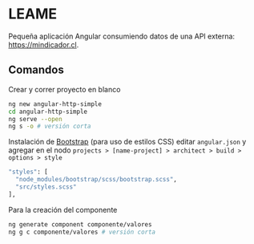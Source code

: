 # LEAME

Pequeña aplicación Angular consumiendo datos de una API externa: https://mindicador.cl.

## Comandos

Crear y correr proyecto en blanco

```bash
ng new angular-http-simple
cd angular-http-simple
ng serve --open
ng s -o # versión corta
```

Instalación de [Bootstrap](https://getbootstrap.com/docs/5.2/getting-started/introduction/) (para uso de estilos CSS) editar `angular.json` y agregar en el nodo `projects > [name-project] > architect > build > options > style`

```bash
"styles": [
  "node_modules/bootstrap/scss/bootstrap.scss",
  "src/styles.scss"
],
```

Para la creación del componente

```bash
ng generate component componente/valores
ng g c componente/valores # versión corta
```
